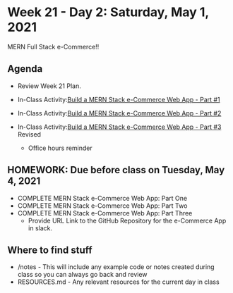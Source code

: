 # Week 21 - Day 2: Saturday, May 1, 2021

MERN Full Stack e-Commerce!!

## Agenda


- Review Week 21 Plan.
- In-Class Activity:[Build a MERN Stack e-Commerce Web App - Part #1](https://github.com/DigitalCraftsStudents/hyb-fl-11-2020-cohort/blob/main/lectures/week-21/day-1/MERN%20Stack%20E-Commerce%20Web%20App-Part%201.md)
- In-Class Activity:[Build a MERN Stack e-Commerce Web App - Part #2](https://github.com/DigitalCraftsStudents/hyb-fl-11-2020-cohort/blob/main/lectures/week-21/day-1/MERN%20Stack%20e-commerce%20web%20App-Part2.md)
- In-Class Activity:[Build a MERN Stack e-Commerce Web App - Part #3](https://github.com/DigitalCraftsStudents/hyb-fl-11-2020-cohort/blob/main/lectures/week-21/day-2/Build%20a%20MERN%20Stack%20e-Part%203.docx) Revised


  - Office hours reminder

## HOMEWORK: Due before class on Tuesday, May 4, 2021

- COMPLETE MERN Stack e-Commerce Web App: Part One
- COMPLETE MERN Stack e-Commerce Web App: Part Two
- COMPLETE MERN Stack e-Commerce Web App: Part Three
  - Provide URL Link to the GitHub Repository for the e-Commerce App in slack.

## Where to find stuff
- /notes - This will include any example code or notes created during class so you can always go back and review
- RESOURCES.md - Any relevant resources for the current day in class
